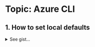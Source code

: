 # Topic: Azure CLI

## 1. How to set local defaults
<details>
<summary>See gist... 
</summary>
<script src="https://gist.github.com/lindacmsheard/c0c5d9266dedd2186014cfcde1cbb11f.js"></script>
</details>






